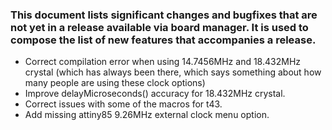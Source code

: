 ### This document lists significant changes and bugfixes that are not yet in a release available via board manager. It is used to compose the list of new features that accompanies a release. 

* Correct compilation error when using 14.7456MHz and 18.432MHz crystal (which has always been there, which says something about how many people are using these clock options)
* Improve delayMicroseconds() accuracy for 18.432MHz crystal. 
* Correct issues with some of the macros for t43. 
* Add missing attiny85 9.26MHz external clock menu option. 
